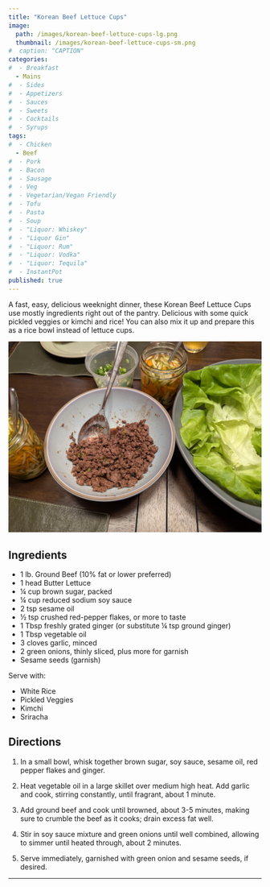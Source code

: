 ```yaml
---
title: "Korean Beef Lettuce Cups"
image: 
  path: /images/korean-beef-lettuce-cups-lg.png
  thumbnail: /images/korean-beef-lettuce-cups-sm.png
#  caption: "CAPTION"
categories:
#  - Breakfast
  - Mains
#  - Sides
#  - Appetizers
#  - Sauces
#  - Sweets
#  - Cocktails
#  - Syrups
tags:
#  - Chicken
  - Beef
#  - Pork
#  - Bacon
#  - Sausage
#  - Veg
#  - Vegetarian/Vegan Friendly
#  - Tofu
#  - Pasta
#  - Soup
#  - "Liquor: Whiskey"
#  - "Liquor Gin"
#  - "Liquor: Rum"
#  - "Liquor: Vodka"
#  - "Liquor: Tequila"
#  - InstantPot
published: true
---
```


A fast, easy, delicious weeknight dinner, these Korean Beef Lettuce Cups use mostly ingredients right out of the pantry. Delicious with some quick pickled veggies or kimchi and rice! You can also mix it up and prepare this as a rice bowl instead of lettuce cups.

![Beef, pickled veggies, and lettuce, ready for construction](/images/korean-beef-lettuce-cups-1.jpg)

## Ingredients

* 1 lb. Ground Beef (10% fat or lower preferred)
* 1 head Butter Lettuce
* ¼ cup brown sugar, packed
* ¼ cup reduced sodium soy sauce
* 2 tsp sesame oil
* ½ tsp crushed red-pepper flakes, or more to taste
* 1 Tbsp freshly grated ginger (or substitute ¼ tsp ground ginger)
* 1 Tbsp vegetable oil
* 3 cloves garlic, minced
* 2 green onions, thinly sliced, plus more for garnish
* Sesame seeds (garnish)

Serve with:

* White Rice
* Pickled Veggies
* Kimchi
* Sriracha

## Directions

1. In a small bowl, whisk together brown sugar, soy sauce, sesame oil, red pepper flakes and ginger.

1. Heat vegetable oil in a large skillet over medium high heat. Add garlic and cook, stirring constantly, until fragrant, about 1 minute.

1. Add ground beef and cook until browned, about 3-5 minutes, making sure to crumble the beef as it cooks; drain excess fat well.

1. Stir in soy sauce mixture and green onions until well combined, allowing to simmer until heated through, about 2 minutes.

1. Serve immediately, garnished with green onion and sesame seeds, if desired.


---

